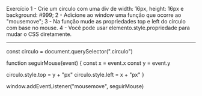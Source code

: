 Exercício
1 - Crie um círculo com uma div de width: 16px, height: 16px e background: #999;
2 - Adicione ao window uma função que ocorre ao "mousemove";
3 - Na função mude as propriedades top e left do círculo com base no mouse.
4 - Você pode usar elemento.style.propriedade para mudar o CSS diretamente.

---

const circulo = document.querySelector(".circulo")

function seguirMouse(event) {
const x = event.x
const y = event.y

circulo.style.top = y + "px"
circulo.style.left = x + "px"
}

window.addEventListener("mousemove", seguirMouse)
